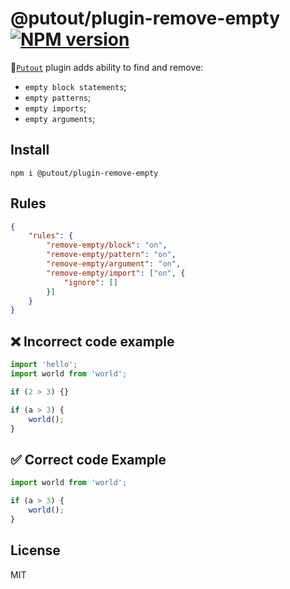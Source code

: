 # @putout/plugin-remove-empty [![NPM version][NPMIMGURL]][NPMURL]

[NPMIMGURL]: https://img.shields.io/npm/v/@putout/plugin-remove-empty.svg?style=flat&longCache=true
[NPMURL]: https://npmjs.org/package/@putout/plugin-remove-empty"npm"

🐊[`Putout`](https://github.com/coderaiser/putout) plugin adds ability to find and remove:

- `empty block statements`;
- `empty patterns`;
- `empty imports`;
- `empty arguments`;

## Install

```
npm i @putout/plugin-remove-empty
```

## Rules

```json
{
    "rules": {
        "remove-empty/block": "on",
        "remove-empty/pattern": "on",
        "remove-empty/argument": "on",
        "remove-empty/import": ["on", {
            "ignore": []
        }]
    }
}
```

## ❌ Incorrect code example

```js
import 'hello';
import world from 'world';

if (2 > 3) {}

if (a > 3) {
    world();
}
```

## ✅ Correct code Example

```js
import world from 'world';

if (a > 3) {
    world();
}
```

## License

MIT
